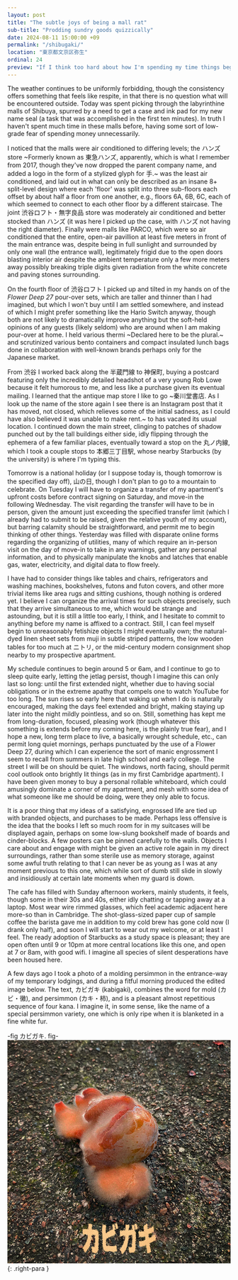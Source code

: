 ```yaml
---
layout: post
title: "The subtle joys of being a mall rat"
sub-title: "Prodding sundry goods quizzically"
date: 2024-08-11 15:00:00 +09
permalink: "/shibugaki/"
location: "東京都文京区弥生"
ordinal: 24
preview: "If I think too hard about how I'm spending my time things begin to bubble and peel like lacquer in the sun."
---
```


The weather continues to be uniformly forbidding, though the consistency offers something that feels like respite, in that there is no question what will be encountered outside. Today was spent picking through the labyrinthine malls of Shibuya, spurred by a need to get a case and ink pad for my new name seal (a task that was accomplished in the first ten minutes). In truth I haven't spent much time in these malls before, having some sort of low-grade fear of spending money unnecessarily.

I noticed that the malls were air conditioned to differing levels; the ハンズ store ~Formerly known as 東急ハンズ, apparently, which is what I remember from 2017, though they've now dropped the parent company name, and added a logo in the form of a stylized glyph for 手.~ was the least air conditioned, and laid out in what can only be described as an insane 8+ split-level design where each 'floor' was split into three sub-floors each offset by about half a floor from one another, e.g., floors 6A, 6B, 6C, each of which seemed to connect to each other floor by a different staircase. The joint 渋谷ロフト・無字良品 store was moderately air conditioned and better stocked than ハンズ (it was here I picked up the case, with ハンズ not having the right diameter). Finally were malls like PARCO, which were so air conditioned that the entire, open-air pavillion at least five meters in front of the main entrance was, despite being in full sunlight and surrounded by only one wall (the entrance wall), legitimately frigid due to the open doors blasting interior air despite the ambient temperature only a few more meters away possibly breaking triple digits given radiation from the white concrete and paving stones surrounding.

On the fourth floor of 渋谷ロフト I picked up and tilted in my hands on of the *Flower Deep 27* pour-over sets, which are taller and thinner than I had imagined, but which I won't buy until I am settled somewhere, and instead of which I might prefer something like the Hario Switch anyway, though both are not likely to dramatically improve anything but the soft-held opinions of any guests (likely seldom) who are around when I am making pour-over at home. I held various thermi ~Declared here to be the plural.~ and scrutinized various bento containers and compact insulated lunch bags done in collaboration with well-known brands perhaps only for the Japanese market.

From 渋谷 I worked back along the 半蔵門線 to 神保町, buying a postcard featuring only the incredibly detailed headshot of a very young Rob Lowe because it felt humorous to me, and less like a purchase given its eventual mailing. I learned that the antique map store I like to go ~秦川堂書店. As I look up the name of the store again I see there is an Instagram post that it has moved, not closed, which relieves some of the initial sadness, as I could have also believed it was unable to make rent.~ to has vacated its usual location. I continued down the main street, clinging to patches of shadow punched out by the tall buildings either side, idly flipping through the ephemera of a few familiar places, eventually toward a stop on the 丸ノ内線, which I took a couple stops to 本郷三丁目駅, whose nearby Starbucks (by the university) is where I'm typing this.

Tomorrow is a national holiday (or I suppose today is, though tomorrow is the specified day off), 山の日, though I don't plan to go to a mountain to celebrate. On Tuesday I will have to organize a transfer of my apartment's upfront costs before contract signing on Saturday, and move-in the following Wednesday. The visit regarding the transfer will have to be in person, given the amount just exceeding the specified transfer limit (which I already had to submit to be raised, given the relative youth of my account), but barring calamity should be straightforward, and permit me to begin thinking of other things. Yesterday was filled with disparate online forms regarding the organizing of utilities, many of which require an in-person visit on the day of move-in to take in any warnings, gather any personal information, and to physically manipulate the knobs and latches that enable gas, water, electricity, and digital data to flow freely.

I have had to consider things like tables and chairs, refrigerators and washing machines, bookshelves, futons and futon covers, and other more trivial items like area rugs and sitting cushions, though nothing is ordered yet. I believe I can organize the arrival times for such objects precisely, such that they arrive simultaneous to me, which would be strange and astounding, but it is still a little too early, I think, and I hesitate to commit to anything before my name is affixed to a contract. Still, I can feel myself begin to unreasonably fetishize objects I might eventually own; the natural-dyed linen sheet sets from muji in subtle striped patterns, the low wooden tables for too much at ニトリ, or the mid-century modern consignment shop nearby to my prospective apartment. 

My schedule continues to begin around 5 or 6am, and I continue to go to sleep quite early, letting the jetlag persist, though I imagine this can only last so long: until the first extended night, whether due to having social obligations or in the extreme apathy that compels one to watch YouTube for too long. The sun rises so early here that waking up when I do is naturally encouraged, making the days feel extended and bright, making staying up later into the night mildly pointless, and so on. Still, something has kept me from long-duration, focused, pleasing work (though whatever this something is extends before my coming here, is the plainly true fear), and I hope a new, long term place to live, a basically wrought schedule, etc., can permit long quiet mornings, perhaps punctuated by the use of a Flower Deep 27, during which I can experience the sort of manic engrossment I seem to recall from summers in late high school and early college. The street I will be on should be quiet. The windows, north facing, should permit cool outlook onto brightly lit things (as in my first Cambridge apartment). I have been given money to buy a personal rollable whiteboard, which could amusingly dominate a corner of my apartment, and mesh with some idea of what someone like me should be doing, were they only able to focus.

It is a poor thing that my ideas of a satisfying, engrossed life are tied up with branded objects, and purchases to be made. Perhaps less offensive is the idea that the books I left so much room for in my suitcases will be displayed again, perhaps on some low-slung bookshelf made of boards and cinder-blocks. A few posters can be pinned carefully to the walls. Objects I care about and engage with might be given an active role again in my direct surroundings, rather than some sterile use as memory storage, against some awful truth relating to that I can never be as young as I was at any moment previous to this one, which while sort of dumb still slide in slowly and insidiously at certain late moments when my guard is down.

The cafe has filled with Sunday afternoon workers, mainly students, it feels, though some in their 30s and 40s, either idly chatting or tapping away at a laptop. Most wear wire rimmed glasses, which feel academic adjacent here more-so than in Cambridge. The shot-glass-sized paper cup of sample coffee the barista gave me in addition to my cold brew has gone cold now (I drank only half), and soon I will start to wear out my welcome, or at least I feel. The ready adoption of Starbucks as a study space is pleasant; they are open often until 9 or 10pm at more central locations like this one, and open at 7 or 8am, with good wifi. I imagine all species of silent desperations have been housed here.

A few days ago I took a photo of a molding persimmon in the entrance-way of my temporary lodgings, and during a fitful morning produced the edited image below. The text, カビガキ (kabigaki), combines the word for mold (カビ・黴), and persimmon (カキ・柿), and is a pleasant almost repetitious sequence of four kana. I imagine it, in some sense, like the name of a special persimmon variety, one which is only ripe when it is blanketed in a fine white fur.

-fig カビガキ. fig-![カビガキ](/assets/img/カビガキ.jpg)
{: .right-para }

